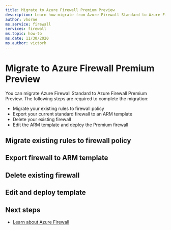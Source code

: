 ```yaml
---
title: Migrate to Azure Firewall Premium Preview
description: Learn how migrate from Azure Firewall Standard to Azure Firewall Premium Preview.
author: vhorne
ms.service: firewall
services: firewall
ms.topic: how-to
ms.date: 11/30/2020
ms.author: victorh
---
```


# Migrate to Azure Firewall Premium Preview

You can migrate Azure Firewall Standard to Azure Firewall Premium Preview. The following steps are required to complete the migration:

- Migrate your existing rules to firewall policy
- Export your current standard firewall to an ARM template
- Delete your existing firewall
- Edit the ARM template and deploy the Premium firewall


## Migrate existing rules to firewall policy

## Export firewall to ARM template

## Delete existing firewall

## Edit and deploy template



## Next steps

- [Learn about Azure Firewall](overview.md)